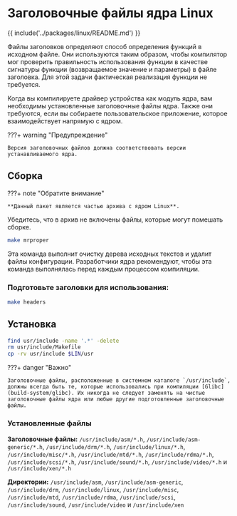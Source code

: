 # Заголовочные файлы ядра Linux 

{{ include('../packages/linux/README.md') }}


Файлы заголовков определяют способ определения функций в исходном файле. Они используются таким образом, чтобы компилятор мог проверить правильность использования функции в качестве сигнатуры функции (возвращаемое значение и параметры) в файле заголовка. Для этой задачи фактическая реализация функции не требуется.

Когда вы компилируете драйвер устройства как модуль ядра, вам необходимы установленные заголовочные файлы ядра. Также они требуются, если вы собираете пользовательское приложение, которое взаимодействует напрямую с ядром.

???+ warning "Предупреждение"

    Версия заголовочных файлов должна соответствовать версии устанавливаемого ядра.

## Сборка

???+ note "Обратите внимание"

    **Данный пакет является частью архива с ядром Linux**.

Убедитесь, что в архив не включены файлы, которые могут помешать сборке.

```bash
make mrproper
```

Эта команда выполнит очистку дерева исходных текстов и удалит файлы конфигурации. Разработчики ядра рекомендуют, чтобы эта команда выполнялась перед каждым процессом компиляции. 
### Подготовьте заголовки для использования:

```bash
make headers
```

## Установка

```bash
find usr/include -name '.*' -delete
rm usr/include/Makefile
cp -rv usr/include $LIN/usr
```

???+ danger "Важно"

    Заголовочные файлы, расположенные в системном каталоге `/usr/include`, должны всегда быть те, которые использовались при компиляции [Glibc](build-system/glibc). Их никогда не следует заменять на чистые заголовочные файлы ядра или любые другие подготовленные заголовочные файлы.

### Установленные файлы

**Заголовочные файлы:** `/usr/include/asm/*.h`, `/usr/include/asm-generic/*.h`, `/usr/include/drm/*.h`, `/usr/include/linux/*.h`, `/usr/include/misc/*.h`, `/usr/include/mtd/*.h`, `/usr/include/rdma/*.h`, `/usr/include/scsi/*.h`, `/usr/include/sound/*.h`, `/usr/include/video/*.h` и `/usr/include/xen/*.h`

**Директории:**  `/usr/include/asm`, `/usr/include/asm-generic`, `/usr/include/drm`, `/usr/include/linux`, `/usr/include/misc`, `/usr/include/mtd`, `/usr/include/rdma`, `/usr/include/scsi`, `/usr/include/sound`, `/usr/include/video` и `/usr/include/xen`

